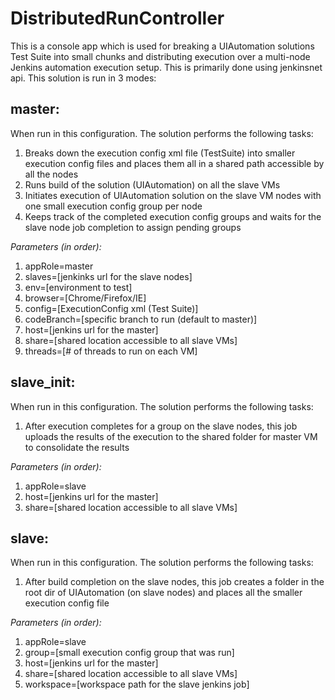 
# DistributedRunController

This is a console app which is used for breaking a UIAutomation solutions Test Suite into small chunks and distributing execution over a multi-node Jenkins automation execution setup. This is primarily done using jenkinsnet api. This solution is run in 3 modes:

## **master:** 
When run in this configuration. The solution performs the following tasks:

 1. Breaks down the execution config xml file (TestSuite) into smaller execution config files and places them all in a shared path accessible by all the nodes
 2. Runs build of the solution (UIAutomation) on all the slave VMs
 3. Initiates execution of UIAutomation solution on the slave VM nodes with one small execution config group per node
 4. Keeps track of the completed execution config groups and waits for the slave node job completion to assign pending groups

*Parameters (in order):*  
 1. appRole=master
 2. slaves=\[jenkinks url for the slave nodes\]
 3. env=\[environment to test\]
 4. browser=\[Chrome/Firefox/IE\]
 5. config=\[ExecutionConfig xml (Test Suite)\]
 6. codeBranch=\[specific branch to run (default to master)\]
 7. host=\[jenkins url for the master\]
 8. share=\[shared location accessible to all slave VMs\]
 9. threads=\[# of threads to run on each VM\]

## **slave_init:**
When run in this configuration. The solution performs the following tasks:

 1. After execution completes for a group on the slave nodes, this job uploads the results of the execution to the shared folder for master VM to consolidate the results

*Parameters (in order):*  
1. appRole=slave
2. host=\[jenkins url for the master\]
3. share=\[shared location accessible to all slave VMs\]
  
 
## **slave:**
When run in this configuration. The solution performs the following tasks:

 1. After build completion on the slave nodes, this job creates a folder in the root dir of UIAutomation (on slave nodes) and places all the smaller execution config file

*Parameters (in order):*  
1. appRole=slave
2. group=\[small execution config group that was run\]
3. host=\[jenkins url for the master\]
4. share=\[shared location accessible to all slave VMs\]
5. workspace=\[workspace path for the slave jenkins job\]